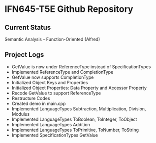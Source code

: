 # IFN645-T5E Github Repository

## Current Status
Semantic Analysis - Function-Oriented (Alfred)

## Project Logs
- GetValue is now under ReferenceType instead of SpecificationTypes
- Implemented ReferenceType and CompletionType
- GetValue now supports CompletionType
- Initialized Object Keys and Properties
- Initialized Object Properties: Data Property and Accessor Property
- Recode GetValue to support ReferenceType
- Restructure Codes
- Created demo in main.cpp
- Implemented LanguageTypes Subtraction, Multiplication, Division, Modulus
- Implemented LanguageTypes ToBoolean, ToInteger, ToObject
- Implemented LanguageTypes Addition
- Implemented LanguageTypes ToPrimitive, ToNumber, ToString
- Implemented SpecificationTypes GetValue
